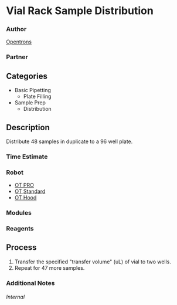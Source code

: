 # Vial Rack Sample Distribution

### Author
[Opentrons](https://opentrons.com/)

### Partner

## Categories
* Basic Pipetting
	* Plate Filling
* Sample Prep
	* Distribution


## Description
Distribute 48 samples in duplicate to a 96 well plate.


### Time Estimate

### Robot
* [OT PRO](https://opentrons.com/ot-one-pro)
* [OT Standard](https://opentrons.com/ot-one-standard)  
* [OT Hood](https://opentrons.com/ot-one-hood)

### Modules

### Reagents

## Process
1. Transfer the specified "transfer volume" (uL) of vial to two wells.
2. Repeat for 47 more samples.

### Additional Notes

###### Internal
